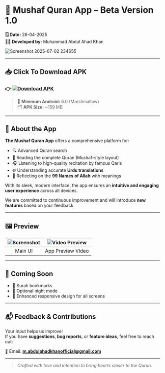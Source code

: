 # 📖 Mushaf Quran App – Beta Version 1.0  
**🗓 Date:** 26-04-2025  
**👨‍💻 Developed by:** Muhammad Abdul Ahad Khan

![Screenshot 2025-07-02 234655](https://github.com/user-attachments/assets/d9b9ab80-7bfd-4632-aa4f-41ff68130800)


---

## 📥 Click To Download APK

### 👉 [![Download APK](https://img.shields.io/badge/Download-APK-green)](https://github.com/MuhammadAbdulAhadKhan/MushafQuranApp/releases/download/v1.0.0/Download-mushaf-app-release.apk)

> 📱 **Minimum Android:** 6.0 (Marshmallow)  
> 🗂️ **APK Size:** ~159 MB

---

## 🌟 About the App

**The Mushaf Quran App** offers a comprehensive platform for:

- 🔍 Advanced Quran search
- 📖 Reading the complete Quran (Mushaf-style layout)
- 🎧 Listening to high-quality recitation by famous Qaris
- 🌐 Understanding accurate **Urdu translations**
- 🕌 Reflecting on the **99 Names of Allah** with meanings

With its sleek, modern interface, the app ensures an **intuitive and engaging user experience** across all devices.

We are committed to continuous improvement and will introduce **new features** based on your feedback.

---

## 🖼️ Preview

| ![Screenshot](https://github.com/user-attachments/assets/baefb04f-644f-4985-88b3-1b372ef835a7) | ![Video Preview](https://github.com/user-attachments/assets/3e238214-baf2-4e9a-999a-83eea24bb93d) |
|:--:|:--:|
| Main UI | App Preview Video |

---

## 🚀 Coming Soon

- 🕋 Surah bookmarks
- 🌙 Optional night mode
- 📱 Enhanced responsive design for all screens

---

## 📬 Feedback & Contributions

Your input helps us improve!  
If you have **suggestions**, **bug reports**, or **feature ideas**, feel free to reach out:

📧 Email: **m.abdulahadkhanofficial@gmail.com**

---

> _Crafted with love and intention to bring hearts closer to the Quran._
